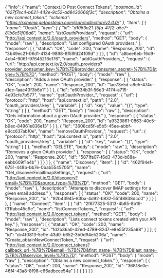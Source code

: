 {
  "info": {
    "name": "Context.IO Post Connect Tokens",
    "_postman_id": "627f7ec4-b621-442e-9c52-ad8430666f3c",
    "description": "Obtains a new connect_token.",
    "schema": "https://schema.getpostman.com/json/collection/v2.0.0/"
  },
  "item": [
    {
      "name": "Oauth",
      "item": [
        {
          "id": "d1053a21-f5fa-47f2-a5c7-81b6c51f06a6",
          "name": "listOauthProviders_",
          "request": {
            "url": "http://api.context.io/2.0/oauth_providers",
            "method": "GET",
            "body": {
              "mode": "raw"
            },
            "description": "List configured OAuth providers."
          },
          "response": [
            {
              "status": "OK",
              "code": 200,
              "name": "Response_200",
              "id": "3b49ec21-06d1-4134-9898-8f59fd24109d"
            }
          ]
        },
        {
          "id": "a8bee6eb-16d9-4cb4-9061-97645216e176",
          "name": "addOauthProviders_",
          "request": {
            "url": "http://api.context.io/2.0/oauth_providers?provider_consumer_key=%7B%7D&provider_consumer_secret=%7B%7D&type=%7B%7D",
            "method": "POST",
            "body": {
              "mode": "raw"
            },
            "description": "Adds a new OAuth provider."
          },
          "response": [
            {
              "status": "OK",
              "code": 200,
              "name": "Response_200",
              "id": "1ae73e5d-a9e5-474c-a1ec-1aac43f3b6e1"
            }
          ]
        },
        {
          "id": "e6034b3f-56e3-4174-a715-4e93cfe7b577",
          "name": "getOauthProvider_",
          "request": {
            "url": {
              "protocol": "http",
              "host": "api.context.io",
              "path": [
                "2.0",
                "oauth_providers/:key"
              ],
              "variable": [
                {
                  "id": "key",
                  "value": "{}",
                  "type": "string"
                }
              ]
            },
            "method": "GET",
            "body": {
              "mode": "raw"
            },
            "description": "Gets information about a given OAuth provider."
          },
          "response": [
            {
              "status": "OK",
              "code": 200,
              "name": "Response_200",
              "id": "a9323861-0863-40c5-b9ec-84961e836e13"
            }
          ]
        },
        {
          "id": "3608cd5f-e5b5-45ee-abbf-e9cc637abf0e",
          "name": "removeOauthProvider_",
          "request": {
            "url": {
              "protocol": "http",
              "host": "api.context.io",
              "path": [
                "2.0",
                "oauth_providers/:key"
              ],
              "variable": [
                {
                  "id": "key",
                  "value": "{}",
                  "type": "string"
                }
              ]
            },
            "method": "DELETE",
            "body": {
              "mode": "raw"
            },
            "description": "Removes a given OAuth provider."
          },
          "response": [
            {
              "status": "OK",
              "code": 200,
              "name": "Response_200",
              "id": "5871fa07-f6d3-473d-b88a-eabb609f1a4b"
            }
          ]
        }
      ]
    },
    {
      "name": "Discovery",
      "item": [
        {
          "id": "462f94ef-6751-448b-bb7e-0bab5545705f",
          "name": "Get_discoverEmailImapSettings_",
          "request": {
            "url": "http://api.context.io/2.0/discovery?email=%7B%7D&source_type=%7B%7D",
            "method": "GET",
            "body": {
              "mode": "raw"
            },
            "description": "Attempts to discover IMAP settings for a given email address."
          },
          "response": [
            {
              "status": "OK",
              "code": 200,
              "name": "Response_200",
              "id": "92b43945-83ba-4d92-b832-55f48838dcc0"
            }
          ]
        }
      ]
    },
    {
      "name": "Connect",
      "item": [
        {
          "id": "2f677325-5313-4b85-8b19-f31fabc45c9e",
          "name": "listConnectTokens_",
          "request": {
            "url": "http://api.context.io/2.0/connect_tokens",
            "method": "GET",
            "body": {
              "mode": "raw"
            },
            "description": "Lists connect tokens created with your API key."
          },
          "response": [
            {
              "status": "OK",
              "code": 200,
              "name": "Response_200",
              "id": "fd2b36a0-42ed-4789-82d7-e8e55f235a98"
            }
          ]
        },
        {
          "id": "dc4f0813-5c9e-43d0-b652-3b0d94e5206a",
          "name": "Create_obtainNewConnectToken_",
          "request": {
            "url": "http://api.context.io/2.0/connect_tokens?callback_url=%7B%7D&email=%7B%7D&first_name=%7B%7D&last_name=%7B%7D&service_level=%7B%7D",
            "method": "POST",
            "body": {
              "mode": "raw"
            },
            "description": "Obtains a new connect_token."
          },
          "response": [
            {
              "status": "OK",
              "code": 200,
              "name": "Response_200",
              "id": "36818e0e-46f4-43a8-8f98-c66adbcce54a"
            }
          ]
        }
      ]
    }
  ]
}
